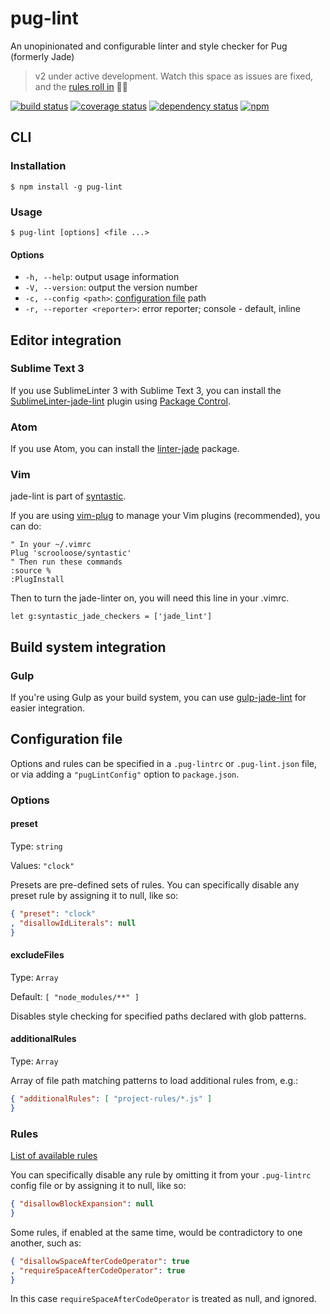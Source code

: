 # pug-lint

An unopinionated and configurable linter and style checker for Pug (formerly Jade)

> v2 under active development. Watch this space as issues are fixed, and the [rules roll in](https://github.com/pugjs/pug-lint/issues/3) :rainbow::rabbit:

[![build status](https://img.shields.io/travis/pugjs/pug-lint/master.svg)](https://travis-ci.org/pugjs/pug-lint)
[![coverage status](https://img.shields.io/coveralls/pugjs/pug-lint/master.svg)](https://coveralls.io/github/pugjs/pug-lint)
[![dependency status](https://img.shields.io/david/pugjs/pug-lint.svg)](https://david-dm.org/pugjs/pug-lint)
[![npm](https://img.shields.io/npm/v/pug-lint.svg)](https://www.npmjs.com/package/pug-lint)

## CLI

### Installation

```shell
$ npm install -g pug-lint
```

### Usage

```shell
$ pug-lint [options] <file ...>
```

#### Options

* `-h, --help`: output usage information
* `-V, --version`: output the version number
* `-c, --config <path>`: [configuration file](#configuration-file) path
* `-r, --reporter <reporter>`: error reporter; console - default, inline

## Editor integration

### Sublime Text 3

If you use SublimeLinter 3 with Sublime Text 3, you can install the
[SublimeLinter-jade-lint](https://github.com/benedfit/SublimeLinter-contrib-jade-lint)
plugin using [Package Control](https://packagecontrol.io/).

### Atom

If you use Atom, you can install the [linter-jade](https://atom.io/packages/linter-jade) package.

### Vim

jade-lint is part of [syntastic](https://github.com/scrooloose/syntastic).

If you are using [vim-plug](https://github.com/junegunn/vim-plug) to manage your
Vim plugins (recommended), you can do:

```
" In your ~/.vimrc
Plug 'scrooloose/syntastic'
" Then run these commands
:source %
:PlugInstall
```

Then to turn the jade-linter on, you will need this line in your .vimrc.

```
let g:syntastic_jade_checkers = ['jade_lint']
```

## Build system integration

### Gulp

If you're using Gulp as your build system, you can use [gulp-jade-lint](https://github.com/emartech/gulp-jade-lint) for easier integration.

## Configuration file

Options and rules can be specified in a `.pug-lintrc` or `.pug-lint.json` file, or via adding a `"pugLintConfig"` option to `package.json`.

### Options

#### preset

Type: `string`

Values: `"clock"`

Presets are pre-defined sets of rules. You can specifically disable any preset rule by assigning it to null, like so:

```json
{ "preset": "clock"
, "disallowIdLiterals": null
}
```

#### excludeFiles

Type: `Array`

Default: `[ "node_modules/**" ]`

Disables style checking for specified paths declared with glob patterns.

#### additionalRules

Type: `Array`

Array of file path matching patterns to load additional rules from, e.g.:

```json
{ "additionalRules": [ "project-rules/*.js" ]
}
```

### Rules

[List of available rules](docs/rules.md)

You can specifically disable any rule by omitting it from your `.pug-lintrc` config file or by assigning it to null, like so:

```json
{ "disallowBlockExpansion": null
}
```

Some rules, if enabled at the same time, would be contradictory to one another, such as:

```json
{ "disallowSpaceAfterCodeOperator": true
, "requireSpaceAfterCodeOperator": true
}
```

In this case `requireSpaceAfterCodeOperator` is treated as null, and ignored.
